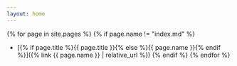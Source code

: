```yaml
---
layout: home
---
```


{% for page in site.pages %}
{% if page.name != "index.md" %}
- [{% if page.title %}{{ page.title }}{% else %}{{ page.name }}{% endif %}]({% link {{ page.name }} | relative_url %})
{% endif %}
{% endfor %}

